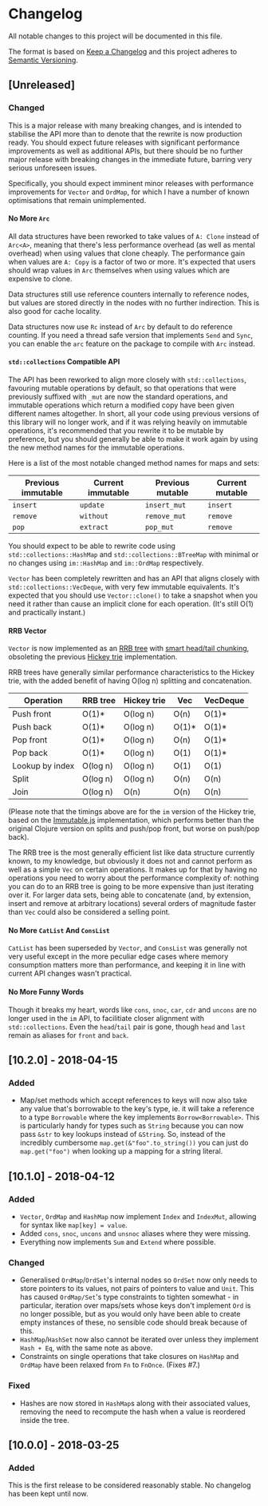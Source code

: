 # Changelog

All notable changes to this project will be documented in this file.

The format is based on [Keep a Changelog](http://keepachangelog.com/en/1.0.0/)
and this project adheres to [Semantic
Versioning](http://semver.org/spec/v2.0.0.html).

## [Unreleased]
### Changed

This is a major release with many breaking changes, and is intended to stabilise
the API more than to denote that the rewrite is now production ready. You should
expect future releases with significant performance improvements as well as
additional APIs, but there should be no further major release with breaking
changes in the immediate future, barring very serious unforeseen issues.

Specifically, you should expect imminent minor releases with performance
improvements for `Vector` and `OrdMap`, for which I have a number of known
optimisations that remain unimplemented.

#### No More `Arc`

All data structures have been reworked to take values of `A: Clone` instead of
`Arc<A>`, meaning that there's less performance overhead (as well as mental
overhead) when using values that clone cheaply. The performance gain when values
are `A: Copy` is a factor of two or more. It's expected that users should wrap
values in `Arc` themselves when using values which are expensive to clone.

Data structures still use reference counters internally to reference nodes, but
values are stored directly in the nodes with no further indirection. This is
also good for cache locality.

Data structures now use `Rc` instead of `Arc` by default to do reference
counting. If you need a thread safe version that implements `Send` and `Sync`,
you can enable the `arc` feature on the package to compile with `Arc` instead.

#### `std::collections` Compatible API

The API has been reworked to align more closely with `std::collections`,
favouring mutable operations by default, so that operations that were previously
suffixed with `_mut` are now the standard operations, and immutable operations
which return a modified copy have been given different names altogether. In
short, all your code using previous versions of this library will no longer
work, and if it was relying heavily on immutable operations, it's recommended
that you rewrite it to be mutable by preference, but you should generally be
able to make it work again by using the new method names for the immutable
operations.

Here is a list of the most notable changed method names for maps and sets:

| Previous immutable | Current immutable | Previous mutable | Current mutable |
| --- | --- | --- | --- |
| `insert` | `update` | `insert_mut` | `insert` |
| `remove` | `without` | `remove_mut` | `remove` |
| `pop` | `extract` | `pop_mut` | `remove` |

You should expect to be able to rewrite code using `std::collections::HashMap`
and `std::collections::BTreeMap` with minimal or no changes using `im::HashMap`
and `im::OrdMap` respectively.

`Vector` has been completely rewritten and has an API that aligns closely with
`std::collections::VecDeque`, with very few immutable equivalents. It's expected
that you should use `Vector::clone()` to take a snapshot when you need it rather
than cause an implicit clone for each operation. (It's still O(1) and
practically instant.)

#### RRB Vector

`Vector` is now implemented as an [RRB
tree](https://infoscience.epfl.ch/record/213452/files/rrbvector.pdf) with [smart
head/tail chunking](http://gallium.inria.fr/~rainey/chunked_seq.pdf), obsoleting
the previous [Hickey
trie](https://hypirion.com/musings/understanding-persistent-vector-pt-1)
implementation.

RRB trees have generally similar performance characteristics to the Hickey trie,
with the added benefit of having O(log n) splitting and concatenation.

| Operation | RRB tree | Hickey trie | Vec | VecDeque |
| --- | --- | --- | --- | --- |
| Push front | O(1)* | O(log n) | O(n) | O(1)* |
| Push back | O(1)* | O(log n) | O(1)* | O(1)* |
| Pop front | O(1)* | O(log n) | O(n) | O(1)* |
| Pop back | O(1)* | O(log n) | O(1) | O(1)* |
| Lookup by index | O(log n) | O(log n) | O(1) | O(1) |
| Split | O(log n) | O(log n) | O(n) | O(n) |
| Join | O(log n) | O(n) | O(n) | O(n) |

(Please note that the timings above are for the `im` version of the Hickey trie,
based on the [Immutable.js](https://facebook.github.io/immutable-js/)
implementation, which performs better than the original Clojure version on
splits and push/pop front, but worse on push/pop back).

The RRB tree is the most generally efficient list like data structure currently
known, to my knowledge, but obviously it does not and cannot perform as well as
a simple `Vec` on certain operations. It makes up for that by having no
operations you need to worry about the performance complexity of: nothing you
can do to an RRB tree is going to be more expensive than just iterating over it.
For larger data sets, being able to concatenate (and, by extension, insert and
remove at arbitrary locations) several orders of magnitude faster than `Vec`
could also be considered a selling point.

#### No More `CatList` And `ConsList`

`CatList` has been superseded by `Vector`, and `ConsList` was generally not very
useful except in the more peculiar edge cases where memory consumption matters
more than performance, and keeping it in line with current API changes wasn't
practical.

#### No More Funny Words

Though it breaks my heart, words like `cons`, `snoc`, `car`, `cdr` and `uncons`
are no longer used in the `im` API, to facilitiate closer alignment with
`std::collections`. Even the `head`/`tail` pair is gone, though `head` and
`last` remain as aliases for `front` and `back`.

## [10.2.0] - 2018-04-15
### Added

* Map/set methods which accept references to keys will now also take any value
  that's borrowable to the key's type, ie. it will take a reference to a type
  `Borrowable` where the key implements `Borrow<Borrowable>`. This is
  particularly handy for types such as `String` because you can now pass `&str`
  to key lookups instead of `&String`. So, instead of the incredibly cumbersome
  `map.get(&"foo".to_string())` you can just do `map.get("foo")` when looking up
  a mapping for a string literal.

## [10.1.0] - 2018-04-12
### Added

* `Vector`, `OrdMap` and `HashMap` now implement `Index` and `IndexMut`,
  allowing for syntax like `map[key] = value`.
* Added `cons`, `snoc`, `uncons` and `unsnoc` aliases where they were missing.
* Everything now implements `Sum` and `Extend` where possible.

### Changed

* Generalised `OrdMap`/`OrdSet`'s internal nodes so `OrdSet` now only needs to
  store pointers to its values, not pairs of pointers to value and `Unit`. This
  has caused `OrdMap/Set`'s type constraints to tighten somewhat - in
  particular, iteration over maps/sets whose keys don't implement `Ord` is no
  longer possible, but as you would only have been able to create empty
  instances of these, no sensible code should break because of this.
* `HashMap`/`HashSet` now also cannot be iterated over unless they implement
  `Hash + Eq`, with the same note as above.
* Constraints on single operations that take closures on `HashMap` and `OrdMap`
  have been relaxed from `Fn` to `FnOnce`. (Fixes #7.)

### Fixed

* Hashes are now stored in `HashMap`s along with their associated values,
  removing the need to recompute the hash when a value is reordered inside the
  tree.

## [10.0.0] - 2018-03-25
### Added

This is the first release to be considered reasonably stable. No changelog has
been kept until now.
